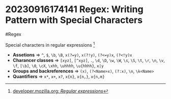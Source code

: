# 20230916174141 Regex: Writing Pattern with Special Characters

#Regex

Special characters in regular expressions [^1]

* **Assetions** => `^`, `$`, `\b`, `\B`, `x(?=y)`, `x(?!y)`, `(?<=y)x`, `(?<!y)x`
* **Charancer classes** => `[xyz]`, `[^xyz]`, `.`, `\d`, `\D`, `\w`, `\W`, `\s`, `\S`, `\t`, `\r`, `\n`, `\v`, `\f`, `[\b]`, `\0`, `\cX`, `\xhh`, `\uhhhh`, `\u{hhhh}`, `x|y`
* **Groups and backreferences** => `(x)`, `(?<Name>x)`, `(?:x)`, `\n`, `\k<Name>`
* **Quantifiers** => `x*`, `x+`, `x?`, `x{n}`, `x{n,}`, `x{n,m}`


[^1]: [developer.mozilla.org: _Regular expressions_](https://developer.mozilla.org/en-US/docs/Web/JavaScript/Guide/Regular_expressions)
